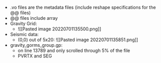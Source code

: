 - .vo files are the metadata files (include reshape specifications for the @@ files)
- @@ files include array
- Gravity Grid:
	- ![[Pasted image 20220701135500.png]]
- Seismic data:
	- (0,0) out of 5x20: ![[Pasted image 20220701135851.png]]
- gravity_gorms_group.gp:
	- on line 13789 and only scrolled through 5% of the file
	- PVRTX and SEG